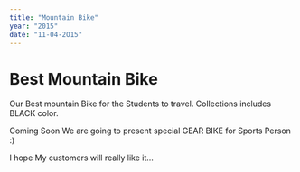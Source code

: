 ```yaml
---
title: "Mountain Bike"
year: "2015"
date: "11-04-2O15"
---
```


# Best Mountain Bike

Our Best mountain Bike for the Students to travel.
Collections includes BLACK color.

Coming Soon We are going to present special GEAR BIKE for Sports Person :)

I hope My customers will really like it...
